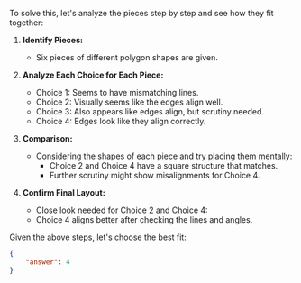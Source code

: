 To solve this, let's analyze the pieces step by step and see how they fit together:

1. **Identify Pieces:**
   - Six pieces of different polygon shapes are given.

2. **Analyze Each Choice for Each Piece:**
   - Choice 1: Seems to have mismatching lines.
   - Choice 2: Visually seems like the edges align well.
   - Choice 3: Also appears like edges align, but scrutiny needed.
   - Choice 4: Edges look like they align correctly.

3. **Comparison:** 
   - Considering the shapes of each piece and try placing them mentally:
     - Choice 2 and Choice 4 have a square structure that matches.
     - Further scrutiny might show misalignments for Choice 4.
   
4. **Confirm Final Layout:**
   - Close look needed for Choice 2 and Choice 4:
   - Choice 4 aligns better after checking the lines and angles.

Given the above steps, let's choose the best fit:

```json
{
    "answer": 4
}
```